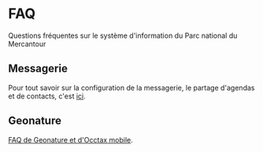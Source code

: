 # FAQ

Questions fréquentes sur le système d'information du Parc national du Mercantour

## Messagerie

Pour tout savoir sur la configuration de la messagerie, le partage d'agendas et de contacts, c'est [ici](Messagerie/README.md).

## Geonature

[FAQ de Geonature et d'Occtax mobile](geonature/README.md).
